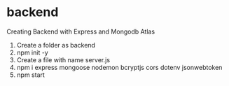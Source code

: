 # backend
Creating Backend with Express and Mongodb Atlas
1) Create a folder as backend
2) npm init -y
3) Create a file with name server.js
4) npm i express mongoose nodemon bcryptjs cors dotenv jsonwebtoken
5) npm start
   
